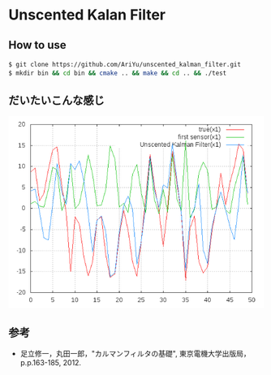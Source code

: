 # Unscented Kalan Filter

## How to use

```bash
$ git clone https://github.com/AriYu/unscented_kalman_filter.git
$ mkdir bin && cd bin && cmake .. && make && cd .. && ./test
```
## だいたいこんな感じ
![clustering](./estimation.png)

## 参考
- 足立修一，丸田一郎，"カルマンフィルタの基礎", 東京電機大学出版局，p.p.163-185, 2012.
